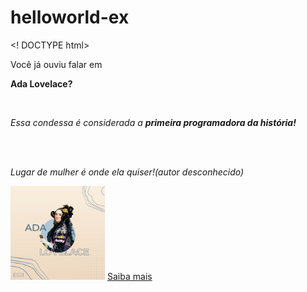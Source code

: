 # helloworld-ex
<! DOCTYPE html>
<html>
<head>
  <meta charset='utf-8'
</head>

<p> Você já ouviu falar em </p>
<p><strong> Ada Lovelace?</strong></p>
<br>
<p><i>Essa condessa é considerada a <strong>primeira programadora da história!</i></strong></p>
<br><br>
<p><em>Lugar de mulher é onde ela quiser!(autor desconhecido)</em></p>
<img src="ada.jpg" alt="Ada Lovelace de perfil" "width="200" height="150">
<a href= "https://www.youtube.com/watch?v=4JnEd5lHCU0" target="_blank">Saiba mais</a>
                                                                       
</html>
